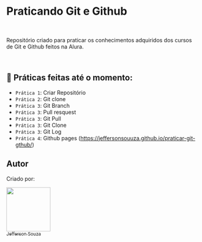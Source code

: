 # Praticando Git e Github

<br>

<p> Repositório criado para praticar os conhecimentos adquiridos dos cursos de Git e Github feitos na Alura. </p>

<br>

## :hammer: Práticas feitas até o momento:

- `Prática 1`: Criar Repositório
- `Prática 2`: Git clone
- `Prática 3`: Git Branch
- `Prática 3`: Pull resquest
- `Prática 3`: Git Pull
- `Prática 3`: Git Clone
- `Prática 3`: Git Log
- `Prática 4`: Github pages (https://jeffersonsouuza.github.io/praticar-git-gthub/)

## Autor 

<p> Criado por: </p>

[<img src="https://avatars.githubusercontent.com/u/90586953?s=400&u=94820caaa9d9fe86a83d8bf6ac033dd356f8a8bb&v=4" target="_blank" width=115><br><sub>Jefferson Souza</sub>](https://github.com/jeffersonsouuza)  
